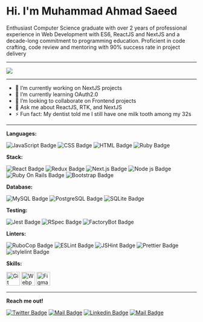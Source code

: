 <h1>Hi. I'm Muhammad Ahmad Saeed</h1>

<p align="left">Enthusiast Computer Science graduate with over 2 years of professional experience in Web Development with ES6, ReactJS and NextJS and a  decade-long commitment to programming education. Proficient in code crafting, code review and mentoring with 90% success rate in project delivery</p>

<hr>
<img src="https://www.wingstechsolutions.com/wp-content/uploads/2022/03/full-stack-development.gif">
<hr>

- 🔭 I’m currently working on NextJS projects
- 🌱 I’m currently learning OAuth2.0
- 👯 I’m looking to collaborate on Frontend projects
- 💬 Ask me about ReactJS, RTK, and NextJS
- ⚡ Fun fact: My dentist told me I still have one milk tooth among my 32s

<hr>

**Languages:**

![JavaScript Badge](https://img.shields.io/badge/JavaScript-323330?style=for-the-badge&logo=javascript&logoColor=white)
![CSS Badge](https://img.shields.io/badge/CSS-3C99DC?style=for-the-badge&logo=css3&logoColor=white)
![HTML Badge](https://img.shields.io/badge/HTML-593D88?style=for-the-badge&logo=html5&logoColor=white)
![Ruby Badge](https://img.shields.io/badge/Ruby-CC342D?style=for-the-badge&logo=ruby&logoColor=white)

**Stack:**

![React Badge](https://img.shields.io/badge/React-CC0000?style=for-the-badge&logo=react&logoColor=61DAFB)
![Redux Badge](https://img.shields.io/badge/Redux-593D88?style=for-the-badge&logo=redux&logoColor=white)
![Next.js Badge](https://img.shields.io/badge/Next.js-000000?style=for-the-badge&logo=next.js&logoColor=white)
![Node js Badge](https://img.shields.io/badge/Node.js-339933?style=for-the-badge&logo=nodedotjs&logoColor=white)
![Ruby On Rails Badge](https://img.shields.io/badge/Ruby_on_Rails-blue?style=for-the-badge&logo=ruby-on-rails&logoColor=white)
![Bootstrap Badge](https://img.shields.io/badge/Bootstrap-green?style=for-the-badge&logo=bootstrap&logoColor=white)

**Database:**

![MySQL Badge](https://img.shields.io/badge/MySQL-yellow?style=for-the-badge&logo=mysql&logoColor=white)
![PostgreSQL Badge](https://img.shields.io/badge/PostgreSQL-blue?style=for-the-badge&logo=postgresql&logoColor=white)
![SQLite Badge](https://img.shields.io/badge/SQLite-green?style=for-the-badge&logo=sqlite&logoColor=white)

**Testing:**

![Jest Badge](https://img.shields.io/badge/Jest-C21325?style=for-the-badge&logo=jest&logoColor=white)
![RSpec Badge](https://img.shields.io/badge/RSpec-red?style=for-the-badge)
![FactoryBot Badge](https://img.shields.io/badge/FactoryBot-blue?style=for-the-badge)

**Linters:**

![RuboCop Badge](https://img.shields.io/badge/Rubocop-339933?style=for-the-badge)
![ESLint Badge](https://img.shields.io/badge/ESLint-green?style=for-the-badge)
![JSHint Badge](https://img.shields.io/badge/JSHint-yellow?style=for-the-badge)
![Prettier Badge](https://img.shields.io/badge/Prettier-CC0000?style=for-the-badge)
![stylelint Badge](https://img.shields.io/badge/stylelint-blue?style=for-the-badge)

**Skills:**

<a href="https://git-scm.com/" target="_blank" rel="noreferrer"><img src="https://raw.githubusercontent.com/danielcranney/readme-generator/main/public/icons/skills/git-colored.svg" width="36" height="36" alt="Git" /></a>
<a href="https://webpack.js.org/" target="_blank" rel="noreferrer"><img src="https://raw.githubusercontent.com/danielcranney/readme-generator/main/public/icons/skills/webpack-colored.svg" width="36" height="36" alt="Webpack" /></a>
<a href="https://www.figma.com/" target="_blank" rel="noreferrer"><img src="https://raw.githubusercontent.com/danielcranney/readme-generator/main/public/icons/skills/figma-colored.svg" width="36" height="36" alt="Figma" /></a>

<hr>


<b>Reach me out!</b>

[![Twitter Badge](https://img.shields.io/badge/-TWITTER-1ca0f1?style=flat&labelColor=1ca0f1&logo=twitter&logoColor=white&link=https://twitter.com/ehmaddd_pk)](https://twitter.com/ehmaddd_pk) 
[![Mail Badge](https://img.shields.io/badge/-FACEBOOK-e74c3c?style=flat&labelColor=e74c3c&logo=facebook&logoColor=white)](https://www.facebook.com/ehmaddd) 
[![Linkedin Badge](https://img.shields.io/badge/-LINKEDIN-0e76a8?style=flat&labelColor=0e76a8&logo=linkedin&logoColor=white)](https://www.linkedin.com/in/ehmaddd/) [![Mail Badge](https://img.shields.io/badge/-GMAIL-c0392b?style=flat&labelColor=c0392b&logo=gmail&logoColor=white)](mailto:ehmaddd@gmail.com)
